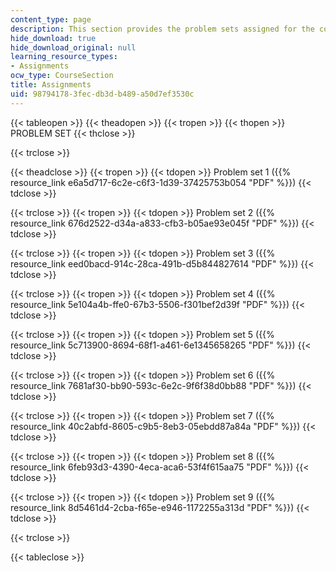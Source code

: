 ```yaml
---
content_type: page
description: This section provides the problem sets assigned for the course.
hide_download: true
hide_download_original: null
learning_resource_types:
- Assignments
ocw_type: CourseSection
title: Assignments
uid: 98794178-3fec-db3d-b489-a50d7ef3530c
---
```


{{< tableopen >}}
{{< theadopen >}}
{{< tropen >}}
{{< thopen >}}
PROBLEM SET
{{< thclose >}}

{{< trclose >}}

{{< theadclose >}}
{{< tropen >}}
{{< tdopen >}}
Problem set 1 ({{% resource_link e6a5d717-6c2e-c6f3-1d39-37425753b054 "PDF" %}})
{{< tdclose >}}

{{< trclose >}}
{{< tropen >}}
{{< tdopen >}}
Problem set 2 ({{% resource_link 676d2522-d34a-a833-cfb3-b05ae93e045f "PDF" %}})
{{< tdclose >}}

{{< trclose >}}
{{< tropen >}}
{{< tdopen >}}
Problem set 3 ({{% resource_link eed0bacd-914c-28ca-491b-d5b844827614 "PDF" %}})
{{< tdclose >}}

{{< trclose >}}
{{< tropen >}}
{{< tdopen >}}
Problem set 4 ({{% resource_link 5e104a4b-ffe0-67b3-5506-f301bef2d39f "PDF" %}})
{{< tdclose >}}

{{< trclose >}}
{{< tropen >}}
{{< tdopen >}}
Problem set 5 ({{% resource_link 5c713900-8694-68f1-a461-6e1345658265 "PDF" %}})
{{< tdclose >}}

{{< trclose >}}
{{< tropen >}}
{{< tdopen >}}
Problem set 6 ({{% resource_link 7681af30-bb90-593c-6e2c-9f6f38d0bb88 "PDF" %}})
{{< tdclose >}}

{{< trclose >}}
{{< tropen >}}
{{< tdopen >}}
Problem set 7 ({{% resource_link 40c2abfd-8605-c9b5-8eb3-05ebdd87a84a "PDF" %}})
{{< tdclose >}}

{{< trclose >}}
{{< tropen >}}
{{< tdopen >}}
Problem set 8 ({{% resource_link 6feb93d3-4390-4eca-aca6-53f4f615aa75 "PDF" %}})
{{< tdclose >}}

{{< trclose >}}
{{< tropen >}}
{{< tdopen >}}
Problem set 9 ({{% resource_link 8d5461d4-2cba-f65e-e946-1172255a313d "PDF" %}})
{{< tdclose >}}

{{< trclose >}}

{{< tableclose >}}